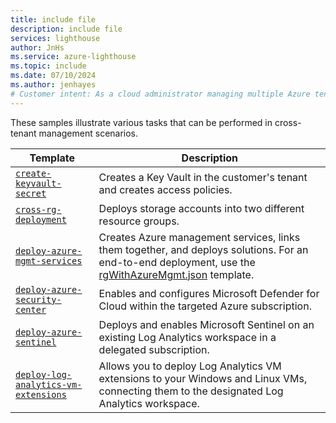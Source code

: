 ```yaml
---
title: include file
description: include file
services: lighthouse
author: JnHs
ms.service: azure-lighthouse
ms.topic: include
ms.date: 07/10/2024
ms.author: jenhayes
# Customer intent: As a cloud administrator managing multiple Azure tenants, I want to implement cross-tenant management solutions using various deployment templates, so that I can efficiently create and configure resources across different environments.
---
```


These samples illustrate various tasks that can be performed in cross-tenant management scenarios.

| **Template** | **Description** |
|---------|---------|
| [`create-keyvault-secret`](https://github.com/Azure/Azure-Lighthouse-samples/tree/master/templates/create-keyvault-secret) | Creates a Key Vault in the customer's tenant and creates access policies.
| [`cross-rg-deployment`](https://github.com/Azure/Azure-Lighthouse-samples/tree/master/templates/cross-rg-deployment) | Deploys storage accounts into two different resource groups.|
| [`deploy-azure-mgmt-services`](https://github.com/Azure/Azure-Lighthouse-samples/tree/master/templates/deploy-azure-mgmt-services) | Creates Azure management services, links them together, and deploys solutions. For an end-to-end deployment, use the [rgWithAzureMgmt.json](https://github.com/Azure/Azure-Lighthouse-samples/blob/master/templates/deploy-azure-mgmt-services/rgWithAzureMgmt.json) template. |
| [`deploy-azure-security-center`](https://github.com/Azure/Azure-Lighthouse-samples/tree/master/templates/deploy-azure-security-center) | Enables and configures Microsoft Defender for Cloud within the targeted Azure subscription. |
| [`deploy-azure-sentinel`](https://github.com/Azure/Azure-Lighthouse-samples/tree/master/templates/deploy-azure-sentinel) | Deploys and enables Microsoft Sentinel on an existing Log Analytics workspace in a delegated subscription. |
| [`deploy-log-analytics-vm-extensions`](https://github.com/Azure/Azure-Lighthouse-samples/tree/master/templates/deploy-log-analytics-vm-extensions) | Allows you to deploy Log Analytics VM extensions to your Windows and Linux VMs, connecting them to the designated Log Analytics workspace. |
